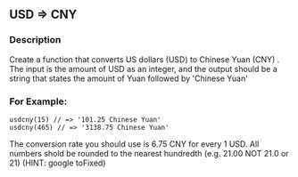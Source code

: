 ## USD => CNY

### Description

Create a function that converts US dollars (USD) to Chinese Yuan (CNY) . The input is the amount of USD as an integer, and the output should be a string that states the amount of Yuan followed by 'Chinese Yuan'

### For Example:
```
usdcny(15) // => '101.25 Chinese Yuan'
usdcny(465) // => '3138.75 Chinese Yuan'
```
The conversion rate you should use is 6.75 CNY for every 1 USD. All numbers shold be rounded to the nearest hundredth (e.g. 21.00 NOT 21.0 or 21) (HINT: google toFixed)
